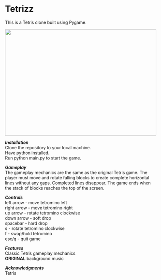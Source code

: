 # Tetrizz
This is a Tetris clone built using Pygame.

<img src="https://user-images.githubusercontent.com/57689939/221411152-7de7b0c6-838a-4aba-8808-5638ac9470dd.png"  width="500" height="350">

***Installation*** <br />
Clone the repository to your local machine. <br />
Have python installed. <br />
Run python main.py to start the game.

***Gameplay*** <br />
The gameplay mechanics are the same as the original Tetris game. The player must move and rotate falling blocks to create complete horizontal lines without any gaps.
Completed lines disappear. The game ends when the stack of blocks reaches the top of the screen.

***Controls*** <br />
left arrow - move tetromino left <br />
right arrow - move tetromino right <br />
up arrow - rotate tetromino clockwise <br />
down arrow - soft drop <br />
spacebar - hard drop <br />
s - rotate tetromino clockwise <br />
f - swap/hold tetromino <br />
esc/q - quit game <br />
          
***Features*** <br />
Classic Tetris gameplay mechanics <br />
**ORIGINAL** background music <br />

***Acknowledgments*** <br />
Tetris
